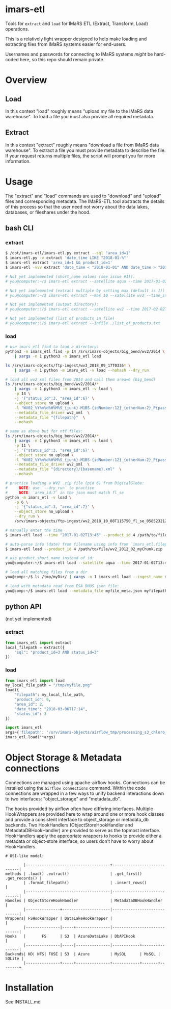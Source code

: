 # imars-etl
Tools for `extract` and `load` for IMaRS ETL (Extract, Transform, Load) operations.

This is a relatively light wrapper designed to help make loading and extracting files from IMaRS systems easier for end-users.

Usernames and passwords for connecting to IMaRS systems *might* be hard-coded here, so this repo should remain private.

# Overview
## Load
In this context "load" roughly means "upload my file to the IMaRS data warehouse".
To load a file you must also provide all required metadata.

## Extract
In this context "extract" roughly means "download a file from IMaRS data warehouse".
To extract a file you must provide metadata to describe the file.
If your request returns multiple files, the script will prompt you for more information.

# Usage
The "extract" and "load" commands are used to "download" and "upload" files and corresponding metadata.
The IMaRS-ETL tool abstracts the details of this process so that the user need not worry about the data lakes, databases, or fileshares under the hood.

## bash CLI
### extract
```bash
$ /opt/imars-etl/imars-etl.py extract --sql "area_id=1"
$ imars-etl.py -v extract 'date_time LIKE "2018-01-%"'
$ imars-etl extract 'area_id=1 && product_id=1'
$ imars-etl -vvv extract 'date_time < "2018-01-01" AND date_time > "2018-01-07"'

# Not yet implemented (short_name values (see issue #1)):
# you@computer:~/$ imars-etl extract --satellite aqua --time 2017-01-02T13:45 --instrument modis

# Not yet implemented (extract multiple by setting max (default is 1))
# you@computer:~/$ imars-etl extract --max 10 --satellite wv2 --time_start  2017-01-02T13:45 --time_end  2017-01-03T18:00

# Not yet implemented (output directory):
# you@computer:!/$ imars-etl extract --satellite wv2 --time 2017-02-02T13:45 --output /home/you/my_dir/

# Not yet implemented (list of products in file)
# you@computer:!/$ imars-etl extract --infile ./list_of_products.txt
```
### load
```bash
# use imars_etl find to load a directory:
python3 -m imars_etl find -p 14 /srv/imars-objects/big_bend/wv2/2014 \
    | xargs -n 1 python3 -m imars_etl load

ls /srv/imars-objects/ftp-ingest/wv3_2018_09_17T0336* \
    | xargs -n 1 python -m imars_etl -v load --nohash --dry_run

# load all wv2 xml files from 2014 and call them area=6 (big_bend)
ls /srv/imars-objects/big_bend/wv2/2014/*
    | xargs -n 1 python3 -m imars_etl -v load \
    -p 14 \
    -j '{"status_id":3, "area_id":6}' \
    --object_store no_upload \
    -l "WV02_%Y%m%d%H%M%S_{junk}-M1BS-{idNumber:12}_{otherNum:2}_P{passNumber:0>3d}.xml" \
    --metadata_file_driver wv2_xml  \
    --metadata_file "{filepath}"  \
    --nohash

# same as above but for ntf files:
ls /srv/imars-objects/big_bend/wv2/2014/*
    | xargs -n 1 python3 -m imars_etl -v load \
    -p 11 \
    -j '{"status_id":3, "area_id":6}' \
    --object_store no_upload \
    -l "WV02_%Y%m%d%H%M%S_{junk}-M1BS-{idNumber:12}_{otherNum:2}_P{passNumber:0>3d}.ntf" \
    --metadata_file_driver wv2_xml  \
    --metadata_file "{directory}/{basename}.xml"  \
    --nohash

# practice loading a WV2 .zip file (pid 6) from DigitalGlobe:
#     NOTE: use `--dry_run` to practice
#     NOTE: `area_id:7` in the json must match fl_se
python -m imars_etl -v load \
    -p 6 \
    -j '{"status_id":3, "area_id":7}' \
    --object_store no_upload \
    --dry_run \
    /srv/imars-objects/ftp-ingest/wv2_2018_10_08T115750_fl_se_058523212_10_0.zip

# manually enter the time
$ imars-etl load --time "2017-01-02T13:45" --product_id 4 /path/to/file.hdf

# auto-parse info (date) from filename using info from `imars_etl.filepath.data`
$ imars-etl load --product_id 4 /path/to/file/wv2_2012_02_myChunk.zip

# use product short_name instead of id:
you@computer:~/$ imars-etl load --satellite aqua --time 2017-01-02T13:45 --instrument modis /path/to/file.hdf

# load all matching files from a dir
you@comp:~/$ ls /tmp/myDir/ | xargs -n 1 imars-etl load --ingest_name matts_wv2_ftp_ingest -p 6

# load with metadata read from ESA DHUS json file:
you@comp:~/$ imars-etl load --metadata_file myfile_meta.json myfilepath.SEN3
```

## python API
(not yet implemented)
### extract
```python
from imars_etl import extract
local_filepath = extract({
    "sql": "product_id=3 AND status_id=3"
})
```
### load
```python
from imars_etl import load
my_local_file_path = "/tmp/myfile.png"
load({
    "filepath": my_local_file_path,
    "product_id": 6,
    "area_id": 2,
    "date_time": "2018-03-06T17:14",
    "status_id": 3
})
```

```python
import imars_etl
args={'filepath': '/srv/imars-objects/airflow_tmp/processing_s3_chloro_a__florida_20180622T162525000000_l2_file', 'json': '{"area_short_name":"florida"}', 'sql': "product_id=49 AND area_id=12 AND date_time=2018-06-22T16:25:25+00:00"}
imars_etl.load(**args)
```

# Object Storage & Metadata connections
Connections are managed using apache-airflow hooks.
Connections can be installed using the `airflow connections` command.
Within the code connections are wrapped in a few ways to unify backend
interactions down to two interfaces: "object_storage" and "metadata_db".

The hooks provided by airflow often have differing interfaces.
Multiple HookWrappers are provided here to wrap around one or more hook classes
and provide a consistent interface to object_storage or metadata_db backends.
Two HookHandlers (ObjectStoreHookHandler and MetadataDBHookHandler) are provided
to serve as the topmost interface.
HookHandlers apply the appropriate wrappers to hooks to provide either a
metadata or object-store interface, so users don't have to worry about
HookHandlers.

```
# OSI-like model:

        |-------------------------------------+-----------------------------|
methods | .load() .extract()                  | .get_first() .get_records() |
        | .format_filepath()                  | .insert_rows()              |
        |-------------------------------------|-----------------------------|
Handles | ObjectStoreHookHandler              | MetadataDBHookHandler       |
        |---------------+---------------------|-----------------------------|
Wrappers| FSHookWrapper | DataLakeHookWrapper |                             |
        |---------------|-----+---------------|-----------------------------|
Hooks   |       FS      | S3  | AzureDataLake | DbAPIHook                   |
        |---------------|-----|---------------|------------+-------+--------|
Backends| HD| NFS| FUSE | S3  | Azure         | MySQL      | MsSQL | SQLite |
        |---------------+-----+---------------+------------+-------+--------+
```

# Installation
See INSTALL.md
